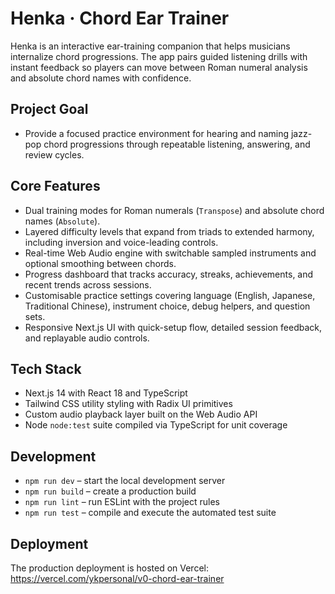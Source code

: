 # Henka · Chord Ear Trainer

Henka is an interactive ear-training companion that helps musicians internalize chord progressions. The app pairs guided listening drills with instant feedback so players can move between Roman numeral analysis and absolute chord names with confidence.

## Project Goal
- Provide a focused practice environment for hearing and naming jazz-pop chord progressions through repeatable listening, answering, and review cycles.

## Core Features
- Dual training modes for Roman numerals (`Transpose`) and absolute chord names (`Absolute`).
- Layered difficulty levels that expand from triads to extended harmony, including inversion and voice-leading controls.
- Real-time Web Audio engine with switchable sampled instruments and optional smoothing between chords.
- Progress dashboard that tracks accuracy, streaks, achievements, and recent trends across sessions.
- Customisable practice settings covering language (English, Japanese, Traditional Chinese), instrument choice, debug helpers, and question sets.
- Responsive Next.js UI with quick-setup flow, detailed session feedback, and replayable audio controls.

## Tech Stack
- Next.js 14 with React 18 and TypeScript
- Tailwind CSS utility styling with Radix UI primitives
- Custom audio playback layer built on the Web Audio API
- Node `node:test` suite compiled via TypeScript for unit coverage

## Development
- `npm run dev` – start the local development server
- `npm run build` – create a production build
- `npm run lint` – run ESLint with the project rules
- `npm run test` – compile and execute the automated test suite

## Deployment
The production deployment is hosted on Vercel: https://vercel.com/ykpersonal/v0-chord-ear-trainer

